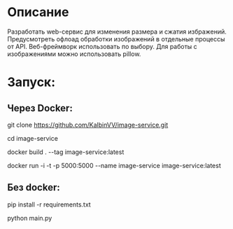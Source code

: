 # Описание

Разработать web-сервис для изменения размера и сжатия избражений. Предусмотреть офлоад обработки изображений в отдельные процессы от API. Веб-фреймворк использовать по выбору. Для работы с изображениями можно использовать pillow.
# Запуск:
## Через Docker:

git clone https://github.com/KalbinVV/image-service.git

cd image-service

docker build . --tag image-service:latest

docker run -i -t -p 5000:5000 --name image-service image-service:latest

## Без docker:

pip install -r requirements.txt

python main.py
